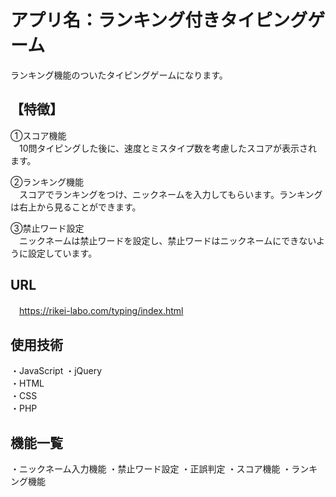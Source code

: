 # アプリ名：ランキング付きタイピングゲーム
ランキング機能のついたタイピングゲームになります。

## 【特徴】
①スコア機能  
　10問タイピングした後に、速度とミスタイプ数を考慮したスコアが表示されます。

②ランキング機能  
　スコアでランキングをつけ、ニックネームを入力してもらいます。ランキングは右上から見ることができます。

③禁止ワード設定  
　ニックネームは禁止ワードを設定し、禁止ワードはニックネームにできないように設定しています。

## URL
　https://rikei-labo.com/typing/index.html
 
## 使用技術
・JavaScript
・jQuery  
・HTML  
・CSS  
・PHP  

## 機能一覧
・ニックネーム入力機能
・禁止ワード設定
・正誤判定
・スコア機能
・ランキング機能
